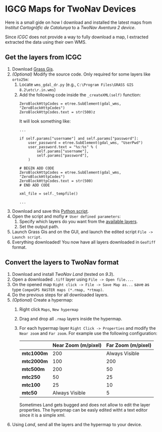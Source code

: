 # IGCG Maps for TwoNav Devices

Here is a small gide on how I download and installed the latest maps from *Institut Cartogràfic de Catalunya* to a *TwoNav Aventura 2 device*.

Since *ICGC* does not provide a way to fully download a map, I extracted extracted the data using their own WMS.

## Get the layers from ICGC
1. Download [Grass Gis](https://grass.osgeo.org/).
2. *(Optional)* Modify the source code. Only required for some layers like `orto25m`:
    1. Locate `wms_gdal_dr.py` (e.g., `C:\Program Files\GRASS GIS 8.2\etc\r.in.wms`)
    2. Add the following code inside the `_createXML(self)` function:
        ```
        ZeroBlockHttpCodes = etree.SubElement(gdal_wms, "ZeroBlockHttpCodes")
        ZeroBlockHttpCodes.text = str(500)z
        ```
        It will look something like:
        ```
        ...
            
        if self.params["username"] and self.params["password"]:
            user_password = etree.SubElement(gdal_wms, "UserPwd")
            user_password.text = "%s:%s" % (
                self.params["username"],
                self.params["password"],
            )
    
        # BEGIN ADD CODE
        ZeroBlockHttpCodes = etree.SubElement(gdal_wms, "ZeroBlockHttpCodes")
        ZeroBlockHttpCodes.text = str(500)
        # END ADD CODE
    
        xml_file = self._tempfile()
    
        ...
        ```
3. Download and save this [Python script](./icgc_get_layers.py).
4. Open the script and mofiy `# User defined parameters`:
    1. Specify which layers do you want from the [available layers](https://geoserveis.icgc.cat/icc_mapesbase/wms/service?REQUEST=GetCapabilities).
    2. Set the output path.
5. Launch Grass Gis and on the GUI, and launch the edited script `File -> Launch script`.
5. Everything downloaded! You now have all layers downloaded in `GeoTiff` format.

## Convert the layers to TwoNav format
1. Download and install *TwoNav Land* (tested on *9.3*).
2. Open a downloaded  `.tiff` layer using `File -> Open file...`.
3. On the opened map `Right click -> File -> Save Map as...` save as type `CompeGPS RASTER maps (*.rmap, *rtmap)`.
4. Do the previous steps for all downloaded layers.
5. *(Optional)* Create a hypermap:
    1. Right click `Maps`, `New hypermap`
    2. Drag and drop all `.rmap` layers inside the hypermap.
    3. For each hypermap layer `Right Click -> Properties` and modify the `Near zoom` and `Far zoom`. For example use the following configuration:
        
        |             | Near Zoom (m/pixel) | Far Zoom (m/pixel) |
        |-------------|---------------------|--------------------|
        |**mtc1000m** | 200                 | Always Visible     |
        |**mtc2000m** | 100                 | 200                |
        |**mtc500m**  | 200                 | 50                 |
        |**mtc250**   | 50                  | 25                 |
        |**mtc100**   | 25                  | 10                 |
        |**mtc50**    | Always Visible      | 5                  |
        
        Sometimes Land gets bugged and does not allow to edit the layer properties. The hyerpmap can be easly edited witht a text editor since it is a simple xml.
6. Using *Land*, send all the layers and the hypermap to your device.